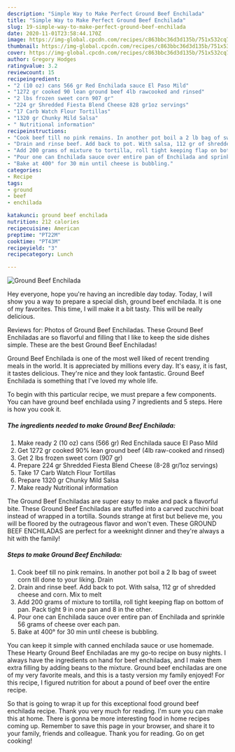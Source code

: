 ```yaml
---
description: "Simple Way to Make Perfect Ground Beef Enchilada"
title: "Simple Way to Make Perfect Ground Beef Enchilada"
slug: 19-simple-way-to-make-perfect-ground-beef-enchilada
date: 2020-11-01T23:58:44.170Z
image: https://img-global.cpcdn.com/recipes/c863bbc36d3d135b/751x532cq70/ground-beef-enchilada-recipe-main-photo.jpg
thumbnail: https://img-global.cpcdn.com/recipes/c863bbc36d3d135b/751x532cq70/ground-beef-enchilada-recipe-main-photo.jpg
cover: https://img-global.cpcdn.com/recipes/c863bbc36d3d135b/751x532cq70/ground-beef-enchilada-recipe-main-photo.jpg
author: Gregory Hodges
ratingvalue: 3.2
reviewcount: 15
recipeingredient:
- "2 (10 oz) cans 566 gr Red Enchilada sauce El Paso Mild"
- "1272 gr cooked 90 lean ground beef 4lb rawcooked and rinsed"
- "2 lbs frozen sweet corn 907 gr"
- "224 gr Shredded Fiesta Blend Cheese 828 gr1oz servings"
- "17 Carb Watch Flour Tortillas"
- "1320 gr Chunky Mild Salsa"
- " Nutritional information"
recipeinstructions:
- "Cook beef till no pink remains. In another pot boil a 2 lb bag of sweet corn till done to your liking. Drain"
- "Drain and rinse beef. Add back to pot. With salsa, 112 gr of shredded cheese and corn. Mix to melt"
- "Add 200 grams of mixture to tortilla, roll tight keeping flap on bottom of pan. Pack tight 9 in one pan and 8 in the other."
- "Pour one can Enchilada sauce over entire pan of Enchilada and sprinkle 56 grams of cheese over each pan."
- "Bake at 400° for 30 min until cheese is bubbling."
categories:
- Recipe
tags:
- ground
- beef
- enchilada

katakunci: ground beef enchilada 
nutrition: 212 calories
recipecuisine: American
preptime: "PT22M"
cooktime: "PT43M"
recipeyield: "3"
recipecategory: Lunch

---
```



![Ground Beef Enchilada](https://img-global.cpcdn.com/recipes/c863bbc36d3d135b/751x532cq70/ground-beef-enchilada-recipe-main-photo.jpg)

Hey everyone, hope you're having an incredible day today. Today, I will show you a way to prepare a special dish, ground beef enchilada. It is one of my favorites. This time, I will make it a bit tasty. This will be really delicious.

Reviews for: Photos of Ground Beef Enchiladas. These Ground Beef Enchiladas are so flavorful and filling that I like to keep the side dishes simple. These are the best Ground Beef Enchiladas!

Ground Beef Enchilada is one of the most well liked of recent trending meals in the world. It is appreciated by millions every day. It's easy, it is fast, it tastes delicious. They're nice and they look fantastic. Ground Beef Enchilada is something that I've loved my whole life.


To begin with this particular recipe, we must prepare a few components. You can have ground beef enchilada using 7 ingredients and 5 steps. Here is how you cook it.

<!--inarticleads1-->

##### The ingredients needed to make Ground Beef Enchilada:

1. Make ready 2 (10 oz) cans (566 gr) Red Enchilada sauce El Paso Mild
1. Get 1272 gr cooked 90% lean ground beef (4lb raw-cooked and rinsed)
1. Get 2 lbs frozen sweet corn (907 gr)
1. Prepare 224 gr Shredded Fiesta Blend Cheese (8-28 gr/1oz servings)
1. Take 17 Carb Watch Flour Tortillas
1. Prepare 1320 gr Chunky Mild Salsa
1. Make ready  Nutritional information


The Ground Beef Enchiladas are super easy to make and pack a flavorful bite. These Ground Beef Enchiladas are stuffed into a carved zucchini boat instead of wrapped in a tortilla. Sounds strange at first but believe me, you will be floored by the outrageous flavor and won&#39;t even. These GROUND BEEF ENCHILADAS are perfect for a weeknight dinner and they&#39;re always a hit with the family! 

<!--inarticleads2-->

##### Steps to make Ground Beef Enchilada:

1. Cook beef till no pink remains. In another pot boil a 2 lb bag of sweet corn till done to your liking. Drain
1. Drain and rinse beef. Add back to pot. With salsa, 112 gr of shredded cheese and corn. Mix to melt
1. Add 200 grams of mixture to tortilla, roll tight keeping flap on bottom of pan. Pack tight 9 in one pan and 8 in the other.
1. Pour one can Enchilada sauce over entire pan of Enchilada and sprinkle 56 grams of cheese over each pan.
1. Bake at 400° for 30 min until cheese is bubbling.


You can keep it simple with canned enchilada sauce or use homemade. These Hearty Ground Beef Enchiladas are my go-to recipe on busy nights. I always have the ingredients on hand for beef enchiladas, and I make them extra filling by adding beans to the mixture. Ground beef enchiladas are one of my very favorite meals, and this is a tasty version my family enjoyed! For this recipe, I figured nutrition for about a pound of beef over the entire recipe. 

So that is going to wrap it up for this exceptional food ground beef enchilada recipe. Thank you very much for reading. I'm sure you can make this at home. There is gonna be more interesting food in home recipes coming up. Remember to save this page in your browser, and share it to your family, friends and colleague. Thank you for reading. Go on get cooking!
